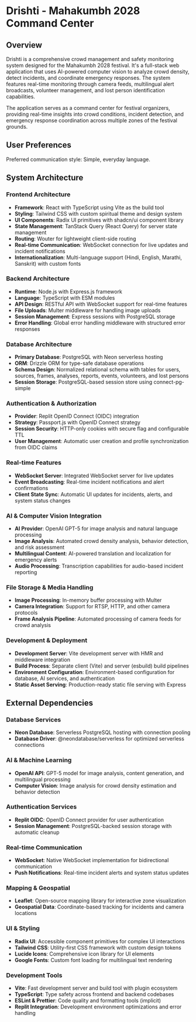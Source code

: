 # Drishti - Mahakumbh 2028 Command Center

## Overview

Drishti is a comprehensive crowd management and safety monitoring system designed for the Mahakumbh 2028 festival. It's a full-stack web application that uses AI-powered computer vision to analyze crowd density, detect incidents, and coordinate emergency responses. The system features real-time monitoring through camera feeds, multilingual alert broadcasts, volunteer management, and lost person identification capabilities.

The application serves as a command center for festival organizers, providing real-time insights into crowd conditions, incident detection, and emergency response coordination across multiple zones of the festival grounds.

## User Preferences

Preferred communication style: Simple, everyday language.

## System Architecture

### Frontend Architecture
- **Framework**: React with TypeScript using Vite as the build tool
- **Styling**: Tailwind CSS with custom spiritual theme and design system
- **UI Components**: Radix UI primitives with shadcn/ui component library
- **State Management**: TanStack Query (React Query) for server state management
- **Routing**: Wouter for lightweight client-side routing
- **Real-time Communication**: WebSocket connection for live updates and incident notifications
- **Internationalization**: Multi-language support (Hindi, English, Marathi, Sanskrit) with custom fonts

### Backend Architecture
- **Runtime**: Node.js with Express.js framework
- **Language**: TypeScript with ESM modules
- **API Design**: RESTful API with WebSocket support for real-time features
- **File Uploads**: Multer middleware for handling image uploads
- **Session Management**: Express sessions with PostgreSQL storage
- **Error Handling**: Global error handling middleware with structured error responses

### Database Architecture
- **Primary Database**: PostgreSQL with Neon serverless hosting
- **ORM**: Drizzle ORM for type-safe database operations
- **Schema Design**: Normalized relational schema with tables for users, sources, frames, analyses, reports, events, volunteers, and lost persons
- **Session Storage**: PostgreSQL-based session store using connect-pg-simple

### Authentication & Authorization
- **Provider**: Replit OpenID Connect (OIDC) integration
- **Strategy**: Passport.js with OpenID Connect strategy
- **Session Security**: HTTP-only cookies with secure flag and configurable TTL
- **User Management**: Automatic user creation and profile synchronization from OIDC claims

### Real-time Features
- **WebSocket Server**: Integrated WebSocket server for live updates
- **Event Broadcasting**: Real-time incident notifications and alert confirmations
- **Client State Sync**: Automatic UI updates for incidents, alerts, and system status changes

### AI & Computer Vision Integration
- **AI Provider**: OpenAI GPT-5 for image analysis and natural language processing
- **Image Analysis**: Automated crowd density analysis, behavior detection, and risk assessment
- **Multilingual Content**: AI-powered translation and localization for emergency alerts
- **Audio Processing**: Transcription capabilities for audio-based incident reporting

### File Storage & Media Handling
- **Image Processing**: In-memory buffer processing with Multer
- **Camera Integration**: Support for RTSP, HTTP, and other camera protocols
- **Frame Analysis Pipeline**: Automated processing of camera feeds for crowd analysis

### Development & Deployment
- **Development Server**: Vite development server with HMR and middleware integration
- **Build Process**: Separate client (Vite) and server (esbuild) build pipelines
- **Environment Configuration**: Environment-based configuration for database, AI services, and authentication
- **Static Asset Serving**: Production-ready static file serving with Express

## External Dependencies

### Database Services
- **Neon Database**: Serverless PostgreSQL hosting with connection pooling
- **Database Driver**: @neondatabase/serverless for optimized serverless connections

### AI & Machine Learning
- **OpenAI API**: GPT-5 model for image analysis, content generation, and multilingual processing
- **Computer Vision**: Image analysis for crowd density estimation and behavior detection

### Authentication Services
- **Replit OIDC**: OpenID Connect provider for user authentication
- **Session Management**: PostgreSQL-backed session storage with automatic cleanup

### Real-time Communication
- **WebSocket**: Native WebSocket implementation for bidirectional communication
- **Push Notifications**: Real-time incident alerts and system status updates

### Mapping & Geospatial
- **Leaflet**: Open-source mapping library for interactive zone visualization
- **Geospatial Data**: Coordinate-based tracking for incidents and camera locations

### UI & Styling
- **Radix UI**: Accessible component primitives for complex UI interactions
- **Tailwind CSS**: Utility-first CSS framework with custom design tokens
- **Lucide Icons**: Comprehensive icon library for UI elements
- **Google Fonts**: Custom font loading for multilingual text rendering

### Development Tools
- **Vite**: Fast development server and build tool with plugin ecosystem
- **TypeScript**: Type safety across frontend and backend codebases
- **ESLint & Prettier**: Code quality and formatting tools (implicit)
- **Replit Integration**: Development environment optimizations and error handling